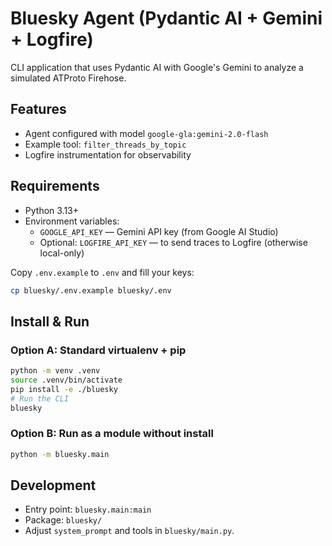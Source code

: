 # Bluesky Agent (Pydantic AI + Gemini + Logfire)

CLI application that uses Pydantic AI with Google's Gemini to analyze a simulated ATProto Firehose.

## Features
- Agent configured with model `google-gla:gemini-2.0-flash`
- Example tool: `filter_threads_by_topic`
- Logfire instrumentation for observability

## Requirements
- Python 3.13+
- Environment variables:
  - `GOOGLE_API_KEY` — Gemini API key (from Google AI Studio)
  - Optional: `LOGFIRE_API_KEY` — to send traces to Logfire (otherwise local-only)

Copy `.env.example` to `.env` and fill your keys:

```bash
cp bluesky/.env.example bluesky/.env
```

## Install & Run

### Option A: Standard virtualenv + pip
```bash
python -m venv .venv
source .venv/bin/activate
pip install -e ./bluesky
# Run the CLI
bluesky
```

### Option B: Run as a module without install
```bash
python -m bluesky.main
```

## Development
- Entry point: `bluesky.main:main`
- Package: `bluesky/`
- Adjust `system_prompt` and tools in `bluesky/main.py`.
